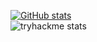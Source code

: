 [![GitHub stats](https://github-readme-stats.vercel.app/api?username=Vitriol1744&show_icons=true&theme=dark&count_private=true)](https://github.com/Vitriol1744/)
<br>![tryhackme stats](https://raw.githubusercontent.com/Vitriol1744/Vitriol1744/master/assets/thm_propic.png)
